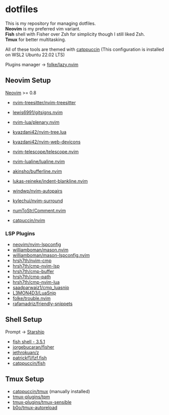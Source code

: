 # dotfiles
This is my repository for managing dotfiles.  
**Neovim** is my preferred vim variant.  
**Fish** shell with Fisher over Zsh for simplicity though I still liked Zsh.  
**Tmux** for better multitasking.

All of these tools are themed with [catppuccin]( https://github.com/catppuccin/catppuccin )
(This configuration is installed on WSL2 Ubuntu 22.02 LTS)

Plugins manager -> [folke/lazy.nvim](https://github.com/folke/lazy.nvim)

## Neovim Setup
[Neovim](https://github.com/neovim/neovim) >= 0.8

- [nvim-treesitter/nvim-treesitter](https://github.com/nvim-treesitter/nvim-treesitter)
- [lewis6991/gitsigns.nvim](https://github.com/tpope/vim-fugitive)
- [nvim-lua/plenary.nvim](https://github.com/nvim-lua/plenary.nvim)

- [kyazdani42/nvim-tree.lua](https://github.com/kyazdani42/nvim-tree.lua)
- [kyazdani42/nvim-web-devicons](https://github.com/kyazdani42/nvim-web-devicons)
- [nvim-telescope/telescope.nvim](https://github.com/nvim-telescope/telescope.nvim)
- [nvim-lualine/lualine.nvim](https://github.com/nvim-lualine/lualine.nvim)
- [akinsho/bufferline.nvim](https://github.com/akinsho/bufferline.nvim)
- [lukas-reineke/indent-blankline.nvim](https://github.com/lukas-reineke/indent-blankline.nvim)
- [windwp/nvim-autopairs](https://github.com/windwp/nvim-autopairs)
- [kylechui/nvim-surround](https://github.com/kylechui/nvim-surround)
- [numToStr/Comment.nvim](https://github.com/numToStr/Comment.nvim)
- [catpuccin/nvim](https://github.com/catppuccin/nvim)

### LSP Plugins
- [neovim/nvim-lspconfig](https://github.com/neovim/nvim-lspconfig)
- [williamboman/mason.nvim](https://github.com/williamboman/mason.nvim)
- [williamboman/mason-lspconfig.nvim](https://github.com/williamboman/mason-lspconfig.nvim)
- [hrsh7th/nvim-cmp](https://github.com/hrsh7th/nvim-cmp)
- [hrsh7th/cmp-nvim-lsp](https://github.com/hrsh7th/cmp-nvim-lsp)
- [hrsh7th/cmp-buffer](https://github.com/hrsh7th/cmp-buffer)
- [hrsh7th/cmp-path](https://github.com/hrsh7th/cmp-path)
- [hrsh7th/cmp-nvim-lua](https://github.com/hrsh7th/cmp-nvim-lua)
- [saadparwaiz1/cmp_luasnip](https://github.com/saadparwaiz1/cmp_luasnip)
- [L3MON4D3/LuaSnip](https://github.com/L3MON4D3/LuaSnip)
- [folke/trouble.nvim](https://github.com/folke/trouble.nvim)
- [rafamadriz/friendly-snippets](https://github.com/folke/rafamadriz/friendly-snippets)


## Shell Setup
Prompt -> [Starship](https://github.com/starship/starship)
- [fish shell - 3.5.1](https://github.com/fish-shell/fish-shell)
- [jorgebucaran/fisher](https://github.com/jorgebucaran/fisher)
- [jethrokuan/z](https://github.com/jethrokuan/z)
- [patrickf1/fzf.fish](https://github.com/patrickf1/fzf.fish)
- [catppuccin/fish](https://github.com/catppuccin/fish)

## Tmux Setup
- [catppuccin/tmux](https://github.com/catppuccin/tmux) (manually installed)
- [tmux-plugins/tpm](https://github.com/tmux-plugins/tpm)
- [tmux-plugins/tmux-sensible](https://github.com/tmux-plugins/tmux-sensible)
- [b0o/tmux-autoreload](https://github.com/b0o/tmux-autoreload)

